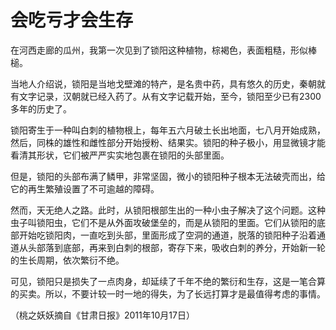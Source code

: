 # 会吃亏才会生存

在河西走廊的瓜州，我第一次见到了锁阳这种植物，棕褐色，表面粗糙，形似棒槌。 

当地人介绍说，锁阳是当地戈壁滩的特产，是名贵中药，具有悠久的历史，秦朝就有文字记录，汉朝就已经入药了。从有文字记载开始，至今，锁阳至少已有2300多年的历史了。 

锁阳寄生于一种叫白刺的植物根上，每年五六月破土长出地面，七八月开始成熟，然后，同株的雄性和雌性部分开始授粉、结果实。锁阳的种子极小，用显微镜才能看清其形状，它们被严严实实地包裹在锁阳的头部里面。 

但是，锁阳的头部布满了鳞甲，非常坚固，微小的锁阳种子根本无法破壳而出，给它的再生繁殖设置了不可逾越的障碍。 

然而，天无绝人之路。此时，从锁阳根部生出的一种小虫子解决了这个问题。这种虫子叫锁阳虫，它们不是从外面攻破堡垒的，而是从锁阳的里面。它们从锁阳的底部开始吃锁阳肉，一直吃到头部，里面形成了空洞的通道，脱落的锁阳种子沿着通道从头部落到底部，再来到白刺的根部，寄存下来，吸收白刺的养分，开始新一轮的生长周期，依次繁衍不绝。 

可见，锁阳只是损失了一点肉身，却延续了千年不绝的繁衍和生存，这是一笔合算的买卖。所以，不要计较一时一地的得失，为了长远打算才是最值得考虑的事情。 

（桃之妖妖摘自《甘肃日报》2011年10月17日）